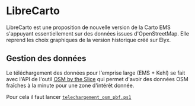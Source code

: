 # LibreCarto

LibreCarto est une proposition de nouvelle version de la Carto EMS s'appuyant essentiellement sur des données issues d'OpenStreetMap. Elle reprend les choix graphiques de la version historique créé sur Elyx.

## Gestion des données

Le téléchargement des données pour l'emprise large (EMS + Kehl) se fait avec l'API de l'outil [OSM by the Slice](ttps://slice.openstreetmap.us/) qui permet d'avoir des données OSM fraîches à la minute pour une zone d'intérêt donnée. 

Pour cela il faut lancer [`telechargement_osm_pbf.ps1`](telechargement_osm_pbf.ps1)